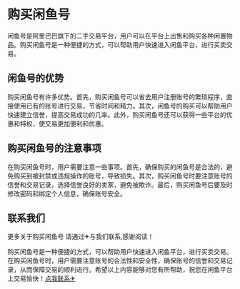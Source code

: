 # 购买闲鱼号

闲鱼号是阿里巴巴旗下的二手交易平台，用户可以在平台上出售和购买各种闲置物品。购买闲鱼号是一种便捷的方式，可以帮助用户快速进入闲鱼平台，进行买卖交易。

## 闲鱼号的优势

购买闲鱼号有许多优势。首先，购买闲鱼号可以省去用户注册账号的繁琐程序，直接使用已有的账号进行交易，节省时间和精力。其次，闲鱼号的购买可以帮助用户快速建立信誉，提高交易成功的几率。此外，购买闲鱼号还可以获得一些平台的优惠和特权，使交易更加便利和优惠。

## 购买闲鱼号的注意事项

在购买闲鱼号时，用户需要注意一些事项。首先，确保购买的闲鱼号是合法的，避免购买到被封禁或违规操作的账号，导致损失。其次，购买闲鱼号时要注意账号的信誉和交易记录，选择信誉良好的卖家，避免被欺诈。最后，购买闲鱼号后要及时修改密码和绑定个人信息，确保账号安全。

## 联系我们

更多关于购买闲鱼号 请通过✈与我们联系,感谢阅读！

购买闲鱼号是一种便捷的方式，可以帮助用户快速进入闲鱼平台，进行买卖交易。在购买闲鱼号时，用户需要注意账号的合法性和安全性，确保账号的信誉和交易记录，从而保障交易的顺利进行。希望以上内容能够对您有所帮助，祝您在闲鱼平台上交易愉快！[点我联系✈](https://blog.k02.cc)